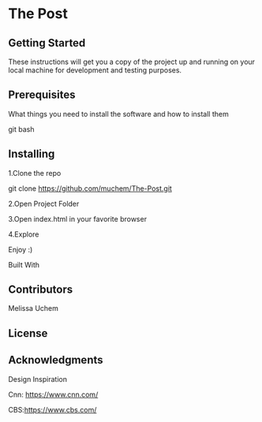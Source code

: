 # The Post

## Getting Started
These instructions will get you a copy of the project up and running on your local machine for development and testing purposes.

## Prerequisites
What things you need to install the software and how to install them

git bash

## Installing
 1.Clone the repo
 
 git clone https://github.com/muchem/The-Post.git
 
 2.Open Project Folder
 
 3.Open index.html in your favorite browser
 
 4.Explore

Enjoy :)

Built With


## Contributors
Melissa Uchem

## License


## Acknowledgments
Design Inspiration


Cnn: https://www.cnn.com/


CBS:https://www.cbs.com/
